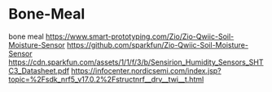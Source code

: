 # Bone-Meal
bone meal
https://www.smart-prototyping.com/Zio/Zio-Qwiic-Soil-Moisture-Sensor
https://github.com/sparkfun/Zio-Qwiic-Soil-Moisture-Sensor
https://cdn.sparkfun.com/assets/1/1/f/3/b/Sensirion_Humidity_Sensors_SHTC3_Datasheet.pdf
https://infocenter.nordicsemi.com/index.jsp?topic=%2Fsdk_nrf5_v17.0.2%2Fstructnrf__drv__twi__t.html 
